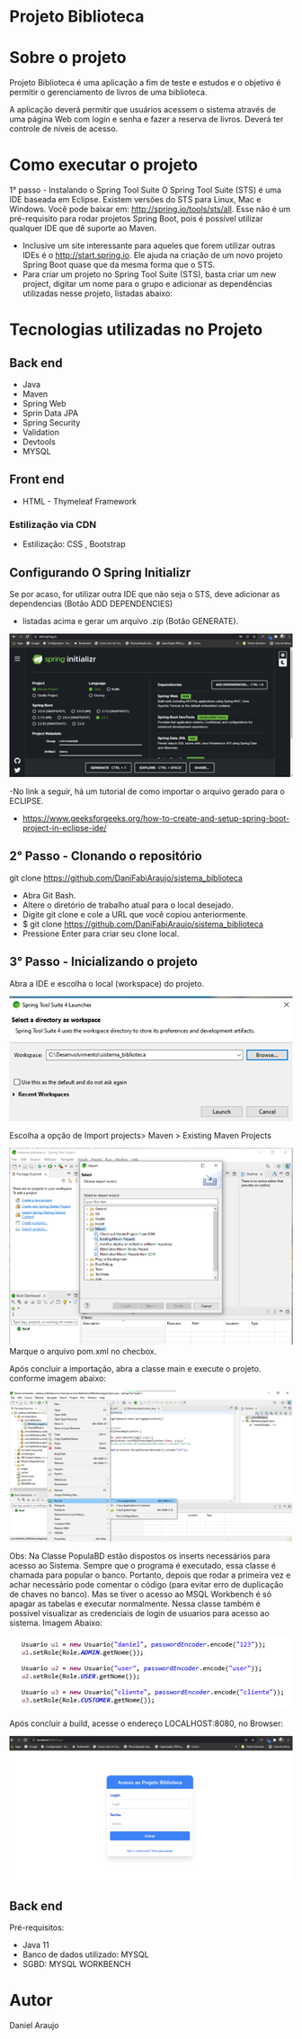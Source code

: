 # Projeto Biblioteca 

# Sobre o projeto

Projeto Biblioteca é uma aplicação a fim de teste e estudos e o objetivo é permitir o gerenciamento de livros de uma biblioteca.

A aplicação deverá permitir que usuários acessem o sistema através de uma página Web com login e senha e fazer a reserva de livros. Deverá ter controle de níveis de acesso.

# Como executar o projeto
1° passo - Instalando o Spring Tool Suite
O Spring Tool Suite (STS) é uma IDE baseada em Eclipse. Existem versões do STS para Linux, Mac e Windows. Você pode baixar em: http://spring.io/tools/sts/all.
Esse não é um pré-requisito para rodar projetos Spring Boot, pois é possível utilizar qualquer IDE que dê suporte ao Maven. 
- Inclusive um site interessante para aqueles que forem utilizar outras IDEs é o http://start.spring.io. Ele ajuda na criação de um novo projeto Spring Boot quase que da mesma forma que o STS. 
- Para criar um projeto no Spring Tool Suite (STS), basta criar um new project, digitar um nome para o grupo e adicionar as dependências utilizadas nesse projeto, listadas abaixo:

# Tecnologias utilizadas no Projeto
## Back end
- Java 
- Maven
- Spring Web
- Sprin Data JPA 
- Spring Security
- Validation 
- Devtools 
- MYSQL 
## Front end
- HTML - Thymeleaf Framework

### Estilização via CDN
- Estilização: CSS , Bootstrap 

## Configurando O Spring Initializr 
Se por acaso, for utilizar outra IDE que não seja o STS, deve adicionar as dependencias (Botão ADD DEPENDENCIES) 
- listadas acima e gerar um arquivo .zip (Botão GENERATE). 

![Adicionando um projeto Spring Initializr](https://github.com/DaniFabiAraujo/Assets/blob/main/initialzr.png) 

-No link a seguir, há um tutorial de como importar o arquivo gerado para o ECLIPSE. 
- https://www.geeksforgeeks.org/how-to-create-and-setup-spring-boot-project-in-eclipse-ide/

## 2° Passo - Clonando o repositório
git clone https://github.com/DaniFabiAraujo/sistema_biblioteca
- Abra Git Bash.
- Altere o diretório de trabalho atual para o local desejado.
- Digite git clone e cole a URL que você copiou anteriormente.
- $ git clone https://github.com/DaniFabiAraujo/sistema_biblioteca
- Pressione Enter para criar seu clone local.

## 3° Passo - Inicializando o projeto
Abra a IDE e escolha o local (workspace) do projeto.

![Selecionandp o projeto](https://github.com/DaniFabiAraujo/Assets/blob/main/select-workspace.png) 

Escolha a opção de Import projects> Maven > Existing Maven Projects

![Impotando Projeto](https://github.com/DaniFabiAraujo/Assets/blob/main/import_maven_project.png)
Marque o arquivo pom.xml no checbox.

Após concluir a importação, abra a classe main e execute o projeto. conforme imagem abaixo:

![Executando a aplicação](https://github.com/DaniFabiAraujo/Assets/blob/main/run-application.png)

Obs: Na Classe PopulaBD estão dispostos os inserts necessários para acesso ao Sistema. Sempre que o programa é executado, essa classe é chamada para popular o banco. Portanto, depois que rodar a primeira vez e achar necessário pode comentar o código (para evitar erro de duplicação de chaves no banco). Mas se tiver o acesso ao MSQL Workbench é só apagar as tabelas e executar normalmente. Nessa classe também é possível visualizar as credenciais de login de usuarios para acesso ao sistema. Imagem Abaixo:

![Credenciais Usuários na classe PopulaBD](https://github.com/DaniFabiAraujo/Assets/blob/main/user-credencials.png)

Após concluir a build, acesse o endereço LOCALHOST:8080, no Browser:

![acessando a aplicação Web ](https://github.com/DaniFabiAraujo/Assets/blob/main/localhost.png)
## Back end

Pré-requisitos: 
- Java 11
- Banco de dados utilizado: MYSQL 
- SGBD: MYSQL WORKBENCH


# Autor

Daniel Araujo



